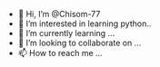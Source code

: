 - 👋 Hi, I’m @Chisom-77
- 👀 I’m interested in learning python..
- 🌱 I’m currently learning ...
- 💞️ I’m looking to collaborate on ...
- 📫 How to reach me ...

<!---
Chisom-77/Chisom-77 is a ✨ special ✨ repository because its `README.md` (this file) appears on your GitHub profile.
You can click the Preview link to take a look at your changes.
--->
